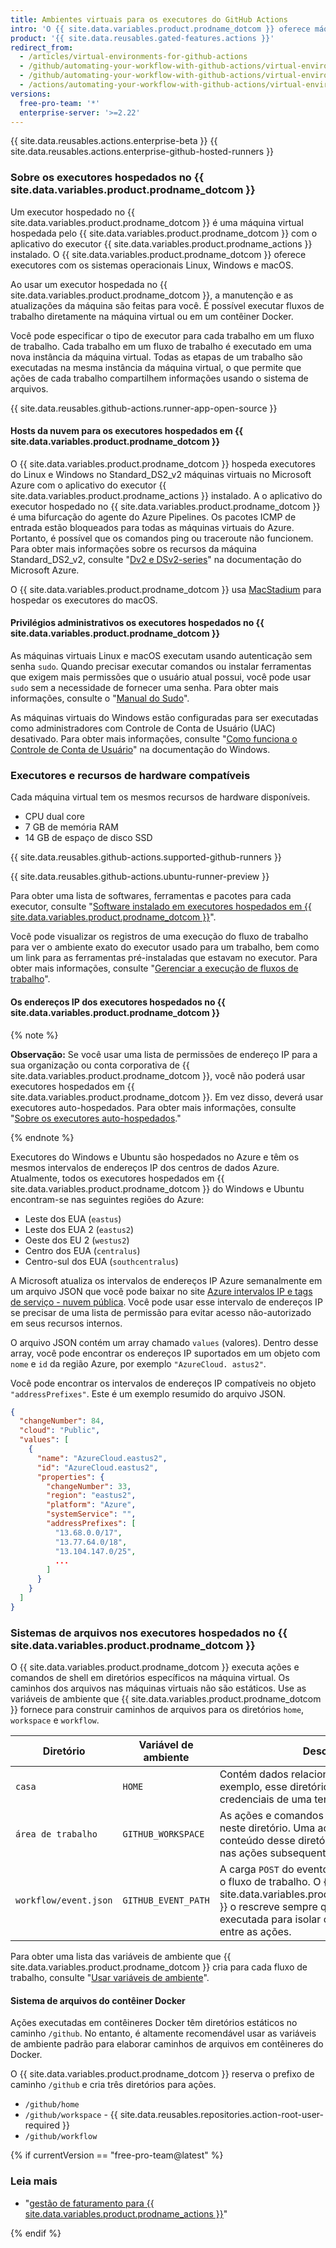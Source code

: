 ```yaml
---
title: Ambientes virtuais para os executores do GitHub Actions
intro: 'O {{ site.data.variables.product.prodname_dotcom }} oferece máquinas virtuais hospedadas para executar fluxos de trabalho. A máquina virtual tem um ambiente de ferramentas, pacotes e configurações disponíveis para uso no {{ site.data.variables.product.prodname_actions }}.'
product: '{{ site.data.reusables.gated-features.actions }}'
redirect_from:
  - /articles/virtual-environments-for-github-actions
  - /github/automating-your-workflow-with-github-actions/virtual-environments-for-github-actions
  - /github/automating-your-workflow-with-github-actions/virtual-environments-for-github-hosted-runners
  - /actions/automating-your-workflow-with-github-actions/virtual-environments-for-github-hosted-runners
versions:
  free-pro-team: '*'
  enterprise-server: '>=2.22'
---
```


{{ site.data.reusables.actions.enterprise-beta }}
{{ site.data.reusables.actions.enterprise-github-hosted-runners }}

### Sobre os executores hospedados no {{ site.data.variables.product.prodname_dotcom }}

Um executor hospedado no {{ site.data.variables.product.prodname_dotcom }} é uma máquina virtual hospedada pelo {{ site.data.variables.product.prodname_dotcom }} com o aplicativo do executor {{ site.data.variables.product.prodname_actions }} instalado. O {{ site.data.variables.product.prodname_dotcom }} oferece executores com os sistemas operacionais Linux, Windows e macOS.

Ao usar um executor hospedada no {{ site.data.variables.product.prodname_dotcom }}, a manutenção e as atualizações da máquina são feitas para você. É possível executar fluxos de trabalho diretamente na máquina virtual ou em um contêiner Docker.

Você pode especificar o tipo de executor para cada trabalho em um fluxo de trabalho. Cada trabalho em um fluxo de trabalho é executado em uma nova instância da máquina virtual. Todas as etapas de um trabalho são executadas na mesma instância da máquina virtual, o que permite que ações de cada trabalho compartilhem informações usando o sistema de arquivos.

{{ site.data.reusables.github-actions.runner-app-open-source }}

#### Hosts da nuvem para os executores hospedados em {{ site.data.variables.product.prodname_dotcom }}

O {{ site.data.variables.product.prodname_dotcom }} hospeda executores do Linux e Windows no Standard_DS2_v2 máquinas virtuais no Microsoft Azure com o aplicativo do executor {{ site.data.variables.product.prodname_actions }} instalado. A o aplicativo do executor hospedado no {{ site.data.variables.product.prodname_dotcom }} é uma bifurcação do agente do Azure Pipelines. Os pacotes ICMP de entrada estão bloqueados para todas as máquinas virtuais do Azure. Portanto, é possível que os comandos ping ou traceroute não funcionem. Para obter mais informações sobre os recursos da máquina Standard_DS2_v2, consulte "[Dv2 e DSv2-series](https://docs.microsoft.com/en-us/azure/virtual-machines/dv2-dsv2-series#dsv2-series)" na documentação do Microsoft Azure.

O {{ site.data.variables.product.prodname_dotcom }} usa [MacStadium](https://www.macstadium.com/) para hospedar os executores do macOS.

#### Privilégios administrativos os executores hospedados no {{ site.data.variables.product.prodname_dotcom }}

As máquinas virtuais Linux e macOS executam usando autenticação sem senha `sudo`. Quando precisar executar comandos ou instalar ferramentas que exigem mais permissões que o usuário atual possui, você pode usar `sudo` sem a necessidade de fornecer uma senha. Para obter mais informações, consulte o "[Manual do Sudo](https://www.sudo.ws/man/1.8.27/sudo.man.html)".

As máquinas virtuais do Windows estão configuradas para ser executadas como administradores com Controle de Conta de Usuário (UAC) desativado. Para obter mais informações, consulte "[Como funciona o Controle de Conta de Usuário](https://docs.microsoft.com/en-us/windows/security/identity-protection/user-account-control/how-user-account-control-works)" na documentação do Windows.

### Executores e recursos de hardware compatíveis

Cada máquina virtual tem os mesmos recursos de hardware disponíveis.

- CPU dual core
- 7 GB de memória RAM
- 14 GB de espaço de disco SSD

{{ site.data.reusables.github-actions.supported-github-runners }}

{{ site.data.reusables.github-actions.ubuntu-runner-preview }}

Para obter uma lista de softwares, ferramentas e pacotes para cada executor, consulte "[Software instalado em executores hospedados em {{ site.data.variables.product.prodname_dotcom }}](/actions/reference/software-installed-on-github-hosted-runners)".

Você pode visualizar os registros de uma execução do fluxo de trabalho para ver o ambiente exato do executor usado para um trabalho, bem como um link para as ferramentas pré-instaladas que estavam no executor. Para obter mais informações, consulte "[Gerenciar a execução de fluxos de trabalho](/actions/configuring-and-managing-workflows/managing-a-workflow-run#viewing-your-workflow-history)".


#### Os endereços IP dos executores hospedados no {{ site.data.variables.product.prodname_dotcom }}

{% note %}

**Observação:** Se você usar uma lista de permissões de endereço IP para a sua organização ou conta corporativa de {{ site.data.variables.product.prodname_dotcom }}, você não poderá usar executores hospedados em {{ site.data.variables.product.prodname_dotcom }}. Em vez disso, deverá usar executores auto-hospedados. Para obter mais informações, consulte "[Sobre os executores auto-hospedados](/actions/hosting-your-own-runners/about-self-hosted-runners)."

{% endnote %}

Executores do Windows e Ubuntu são hospedados no Azure e têm os mesmos intervalos de endereços IP dos centros de dados Azure. Atualmente, todos os executores hospedados em {{ site.data.variables.product.prodname_dotcom }} do Windows e Ubuntu encontram-se nas seguintes regiões do Azure:

- Leste dos EUA (`eastus`)
- Leste dos EUA 2 (`eastus2`)
- Oeste dos EU 2 (`westus2`)
- Centro dos EUA (`centralus`)
- Centro-sul dos EUA (`southcentralus`)

A Microsoft atualiza os intervalos de endereços IP Azure semanalmente em um arquivo JSON que você pode baixar no site [Azure intervalos IP e tags de serviço - nuvem pública](https://www.microsoft.com/en-us/download/details.aspx?id=56519). Você pode usar esse intervalo de endereços IP se precisar de uma lista de permissão para evitar acesso não-autorizado em seus recursos internos.

O arquivo JSON contém um array chamado `values` (valores). Dentro desse array, você pode encontrar os endereços IP suportados em um objeto com `nome` e `id` da região Azure, por exemplo `"AzureCloud. astus2"`.

Você pode encontrar os intervalos de endereços IP compatíveis no objeto `"addressPrefixes"`. Este é um exemplo resumido do arquivo JSON.

```json
{
  "changeNumber": 84,
  "cloud": "Public",
  "values": [
    {
      "name": "AzureCloud.eastus2",
      "id": "AzureCloud.eastus2",
      "properties": {
        "changeNumber": 33,
        "region": "eastus2",
        "platform": "Azure",
        "systemService": "",
        "addressPrefixes": [
          "13.68.0.0/17",
          "13.77.64.0/18",
          "13.104.147.0/25",
          ...
        ]
      }
    }
  ]
}
```

### Sistemas de arquivos nos executores hospedados no {{ site.data.variables.product.prodname_dotcom }}

O {{ site.data.variables.product.prodname_dotcom }} executa ações e comandos de shell em diretórios específicos na máquina virtual. Os caminhos dos arquivos nas máquinas virtuais não são estáticos. Use as variáveis de ambiente que {{ site.data.variables.product.prodname_dotcom }} fornece para construir caminhos de arquivos para os diretórios `home`, `workspace` e `workflow`.

| Diretório             | Variável de ambiente | Descrição                                                                                                                                                                                                          |
| --------------------- | -------------------- | ------------------------------------------------------------------------------------------------------------------------------------------------------------------------------------------------------------------ |
| `casa`                | `HOME`               | Contém dados relacionados ao usuário. Por exemplo, esse diretório pode conter credenciais de uma tentativa de login.                                                                                               |
| `área de trabalho`    | `GITHUB_WORKSPACE`   | As ações e comandos do shell executados neste diretório. Uma ação pode modificar o conteúdo desse diretório, que fica acessível nas ações subsequentes.                                                            |
| `workflow/event.json` | `GITHUB_EVENT_PATH`  | A carga `POST` do evento webhook que acionou o fluxo de trabalho. O {{ site.data.variables.product.prodname_dotcom }} o rescreve sempre que uma ação é executada para isolar o conteúdo do arquivo entre as ações. |

Para obter uma lista das variáveis de ambiente que {{ site.data.variables.product.prodname_dotcom }} cria para cada fluxo de trabalho, consulte "[Usar variáveis de ambiente](/github/automating-your-workflow-with-github-actions/using-environment-variables)".

#### Sistema de arquivos do contêiner Docker

Ações executadas em contêineres Docker têm diretórios estáticos no caminho `/github`. No entanto, é altamente recomendável usar as variáveis de ambiente padrão para elaborar caminhos de arquivos em contêineres do Docker.

O {{ site.data.variables.product.prodname_dotcom }} reserva o prefixo de caminho `/github` e cria três diretórios para ações.

- `/github/home`
- `/github/workspace` - {{ site.data.reusables.repositories.action-root-user-required }}
- `/github/workflow`

{% if currentVersion == "free-pro-team@latest" %}

### Leia mais
- "[gestão de faturamento para {{ site.data.variables.product.prodname_actions }}](/github/setting-up-and-managing-billing-and-payments-on-github/managing-billing-for-github-actions)"

{% endif %}
